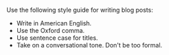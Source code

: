 Use the following style guide for writing blog posts:

- Write in American English.
- Use the Oxford comma.
- Use sentence case for titles.
- Take on a conversational tone. Don't be too formal.
